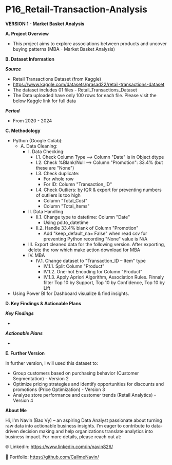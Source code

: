 # P16_Retail-Transaction-Analysis

**VERSION 1 - Market Basket Analysis**

**A. Project Overview**

- This project aims to explore associations between products and uncover buying patterns (MBA - Market Basket Analysis)

**B. Dataset Information**

_**Source**_

- Retail Transactions Dataset (from Kaggle)
- https://www.kaggle.com/datasets/prasad22/retail-transactions-dataset
- The dataset includes 01 files - Retail_Transactions_Dataset
- The Data uploaded have only 100 rows for each file. Please visit the below Kaggle link for full data

_**Period**_

- From 2020 - 2024

**C. Methodology**

- Python (Google Colab):
  + A. Data Cleaning:
    - I. Data Checking:
      + I.1. Check Column Type --> Column "Date" is in Object dtype
      + I.2. Check %Blank/Null --> Column "Promotion": 33.4% (but these are "None")
      + I.3. Check duplicate:
        - For whole row
        - For ID: Column "Transaction_ID"
      + I.4. Check Outliers: by IQR & export for preventing numbers of outliers is too high
        - Column "Total_Cost"
        - Column "Total_Items"
    - II. Data Handling
      + II.1. Change type to datetime: Column "Date"
        - Using pd.to_datetime
      + II.2. Handle 33.4% blank of Column "Promotion"
        - Add "keep_default_na= False" when read csv for preventing Python recording "None" value is N/A
    - III. Export cleaned data for the following version. After exporting, delete the row which make action download for MBA
    - IV. MBA
      + IV.1. Change dataset to "Transaction_ID – Item" type
        - IV.1.1. Split Column "Product"
        - IV.1.2. One-hot Encoding for Column "Product"
        - IV.1.3. Apply Apriori Algorithm, Association Rules. Finnaly filter Top 10 by Support, Top 10 by Confidence, Top 10 by Lift
- Using Power BI for Dashboard visualize & find insights.

**D. Key Findings & Actionable Plans**

_**Key Findings**_

- 

_**Actionable Plans**_

- 

**E. Further Version**

In further version, I will used this dataset to:
- Group customers based on purchasing behavior (Customer Segmentation) - Version 2
- Optimize pricing strategies and identify opportunities for discounts and promotions (Price Optimization) - Version 3
- Analyze store performance and customer trends (Retail Analytics) - Version 4

**About Me**

Hi, I'm Navin (Bao Vy) – an aspiring Data Analyst passionate about turning raw data into actionable business insights. I’m eager to contribute to data-driven decision making and help organizations translate analytics into business impact. For more details, please reach out at:

🌐 LinkedIn: https://www.linkedin.com/in/navin826/

📂 Portfolio: https://github.com/CallmeNavin/
